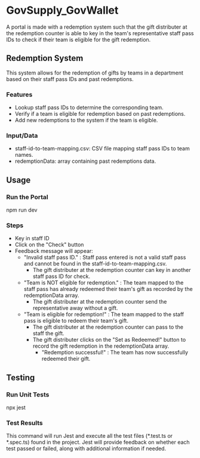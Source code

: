 # GovSupply_GovWallet

A portal is made with a redemption system such that the gift distributer at the redemption counter is able to key in the team's representative staff pass IDs to check if their team is eligible for the gift redemption.

## Redemption System
This system allows for the redemption of gifts by teams in a department based on their staff pass IDs and past redemptions.

### Features
- Lookup staff pass IDs to determine the corresponding team.
- Verify if a team is eligible for redemption based on past redemptions.
- Add new redemptions to the system if the team is eligible.

### Input/Data
- staff-id-to-team-mapping.csv: CSV file mapping staff pass IDs to team names.
- redemptionData: array containing past redemptions data.

## Usage

### Run the Portal
npm run dev

### Steps
- Key in staff ID
- Click on the "Check" button
- Feedback message will appear:
    - "Invalid staff pass ID." : Staff pass entered is not a valid staff pass and cannot be found in the staff-id-to-team-mapping.csv.
        - The gift distributer at the redemption counter can key in another staff pass ID for check.
    - "Team is NOT eligible for redemption." : The team mapped to the staff pass has already redeemed their team's gift as recorded by the redemptionData array.
        - The gift distributer at the redemption counter send the representative away without a gift.
    - "Team is eligible for redemption!" : The team mapped to the staff pass is eligible to redeem their team's gift.
        - The gift distributer at the redemption counter can pass to the staff the gift.
        - The gift distributer clicks on the "Set as Redeemed!" button to record the gift redemption in the redemptionData array.
            - "Redemption successful!" : The team has now successfully redeemed their gift.

## Testing

### Run Unit Tests
npx jest

### Test Results
This command will run Jest and execute all the test files (*.test.ts or *.spec.ts) found in the project. Jest will provide feedback on whether each test passed or failed, along with additional information if needed.